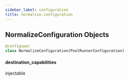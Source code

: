 ```yaml
---
sidebar_label: configuration
title: normalize.configuration
---
```


## NormalizeConfiguration Objects

```python
@configspec
class NormalizeConfiguration(PoolRunnerConfiguration)
```

#### destination\_capabilities

injectable

